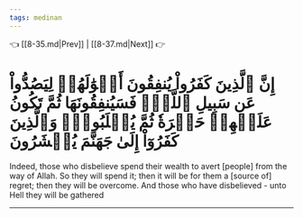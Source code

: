 ```yaml
---
tags: medinan
---
```


👈 [[8-35.md|Prev]] | [[8-37.md|Next]] 👉

# إِنَّ ٱلَّذِينَ كَفَرُواْ يُنفِقُونَ أَمۡوَٰلَهُمۡ لِيَصُدُّواْ عَن سَبِيلِ ٱللَّهِۚ فَسَيُنفِقُونَهَا ثُمَّ تَكُونُ عَلَيۡهِمۡ حَسۡرَةٗ ثُمَّ يُغۡلَبُونَۗ وَٱلَّذِينَ كَفَرُوٓاْ إِلَىٰ جَهَنَّمَ يُحۡشَرُونَ

Indeed, those who disbelieve spend their wealth to avert [people] from the way of Allah. So they will spend it; then it will be for them a [source of] regret; then they will be overcome. And those who have disbelieved - unto Hell they will be gathered

---

